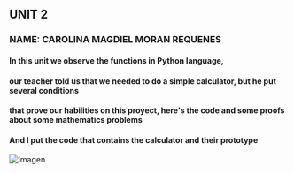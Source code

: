 ## UNIT 2
### NAME: CAROLINA MAGDIEL MORAN REQUENES
#### In this unit we observe the functions in Python language,
#### our teacher told us that we needed to do a simple calculator, but he put several conditions
#### that prove our habilities on this proyect, here's the code and some proofs about some mathematics problems



#### And I put the code that contains the calculator and their prototype

![Imagen](https://i.pinimg.com/originals/ef/9d/c5/ef9dc52f0fb1bd0fcc860d00e4c843f8.jpg)